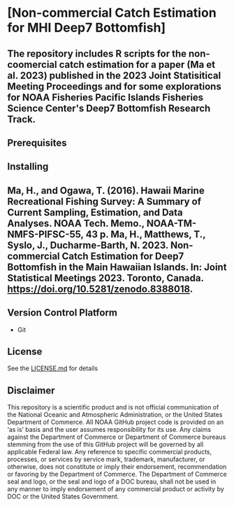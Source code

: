 # [Non-commercial Catch Estimation for MHI Deep7 Bottomfish]

## The repository includes R scripts for the non-coomercial catch estimation for a paper (Ma et al. 2023) published in the 2023 Joint Statisitical Meeting Proceedings and for some explorations for NOAA Fisheries Pacific Islands Fisheries Science Center's Deep7 Bottomfish Research Track.

## Prerequisites

## Installing

## Ma, H., and Ogawa, T. (2016). Hawaii Marine Recreational Fishing Survey: A Summary of Current Sampling, Estimation, and Data Analyses. NOAA Tech. Memo., NOAA-TM-NMFS-PIFSC-55, 43 p. Ma, H., Matthews, T., Syslo, J., Ducharme-Barth, N. 2023. Non-commercial Catch Estimation for Deep7 Bottomfish in the Main Hawaiian Islands. In: Joint Statistical Meetings 2023. Toronto, Canada. https://doi.org/10.5281/zenodo.8388018.

## Version Control Platform
- Git

## License
See the [LICENSE.md](./LICENSE.md) for details

## Disclaimer
This repository is a scientific product and is not official communication of the National Oceanic and Atmospheric Administration, or the United States Department of Commerce. All NOAA GitHub project code is provided on an ‘as is’ basis and the user assumes responsibility for its use. Any claims against the Department of Commerce or Department of Commerce bureaus stemming from the use of this GitHub project will be governed by all applicable Federal law. Any reference to specific commercial products, processes, or services by service mark, trademark, manufacturer, or otherwise, does not constitute or imply their endorsement, recommendation or favoring by the Department of Commerce. The Department of Commerce seal and logo, or the seal and logo of a DOC bureau, shall not be used in any manner to imply endorsement of any commercial product or activity by DOC or the United States Government.
